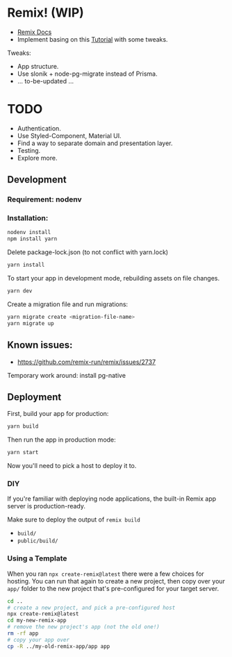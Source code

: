 # Remix! (WIP)

- [Remix Docs](https://remix.run/docs)
- Implement basing on this [Tutorial](https://remix.run/docs/en/v1/tutorials/jokes#jokes-app-tutorial) with some tweaks.
  
Tweaks:
- App structure.
- Use slonik + node-pg-migrate instead of Prisma.
- 
  ... to-be-updated ...

# TODO

- Authentication.
- Use Styled-Component, Material UI.
- Find a way to separate domain and presentation layer.
- Testing.
- Explore more.

## Development

### Requirement: nodenv

### Installation:

```sh
nodenv install
npm install yarn
```

Delete package-lock.json (to not conflict with yarn.lock)

```sh
yarn install
```

To start your app in development mode, rebuilding assets on file changes.

```sh
yarn dev
```

Create a migration file and run migrations:

```sh
yarn migrate create <migration-file-name>
yarn migrate up
```

## Known issues:

- https://github.com/remix-run/remix/issues/2737

Temporary work around: install pg-native

## Deployment

First, build your app for production:

```sh
yarn build
```

Then run the app in production mode:

```sh
yarn start
```

Now you'll need to pick a host to deploy it to.

### DIY

If you're familiar with deploying node applications, the built-in Remix app server is production-ready.

Make sure to deploy the output of `remix build`

- `build/`
- `public/build/`

### Using a Template

When you ran `npx create-remix@latest` there were a few choices for hosting. You can run that again to create a new project, then copy over your `app/` folder to the new project that's pre-configured for your target server.

```sh
cd ..
# create a new project, and pick a pre-configured host
npx create-remix@latest
cd my-new-remix-app
# remove the new project's app (not the old one!)
rm -rf app
# copy your app over
cp -R ../my-old-remix-app/app app
```

